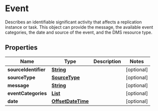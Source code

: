 

# Event

Describes an identifiable significant activity that affects a replication instance or task. This object can provide the message, the available event categories, the date and source of the event, and the DMS resource type.

## Properties

| Name | Type | Description | Notes |
|------------ | ------------- | ------------- | -------------|
|**sourceIdentifier** | [**String**](String.md) |  |  [optional] |
|**sourceType** | [**SourceType**](SourceType.md) |  |  [optional] |
|**message** | [**String**](String.md) |  |  [optional] |
|**eventCategories** | [**List**](List.md) |  |  [optional] |
|**date** | [**OffsetDateTime**](OffsetDateTime.md) |  |  [optional] |



